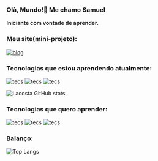 ### Olà, Mundo!👋 Me chamo Samuel
<p><strong>Iniciante com vontade de aprender.</strong></p>

### Meu site(mini-projeto):
[![blog](https://img.shields.io/website?label=nova-era.vercel.app&style=for-the-badge&url=https://lacosta.vercel.app)](https://lacosta.vercel.app)
### Tecnologias que estou aprendendo atualmente:

![tecs](https://img.shields.io/badge/HTML5-E34F26?style=for-the-badge&logo=html5&logoColor=white)
![tecs](https://img.shields.io/badge/CSS3-1572B6?style=for-the-badge&logo=css3&logoColor=white)
![tecs](https://img.shields.io/badge/Python-14354C?style=for-the-badge&logo=python&logoColor=white)

![Lacosta GitHub stats](https://github-readme-stats.vercel.app/api?username=samuelcostaf&show_icons=true&theme=tokyonight)


### Tecnologias que quero aprender:

![tecs](https://img.shields.io/badge/JavaScript-323330?style=for-the-badge&logo=javascript&logoColor=F7DF1E) ![tecs](https://img.shields.io/badge/PHP-777BB4?style=for-the-badge&logo=php&logoColor=white) ![tecs](https://img.shields.io/badge/React-20232A?style=for-the-badge&logo=react&logoColor=61DAFB)

### Balanço:

![Top Langs](https://github-readme-stats.vercel.app/api/top-langs/?username=samuelcostaf&layout=compact)

